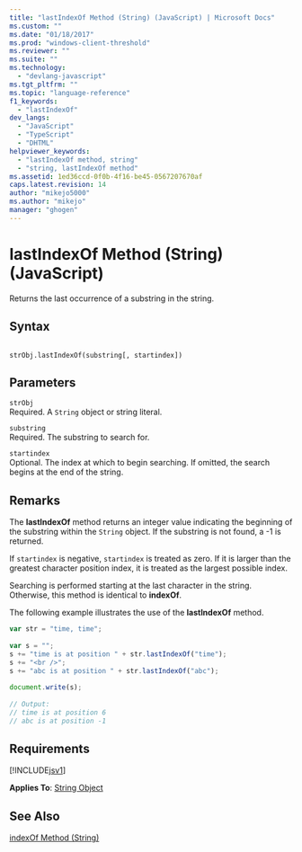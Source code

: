 ```yaml
---
title: "lastIndexOf Method (String) (JavaScript) | Microsoft Docs"
ms.custom: ""
ms.date: "01/18/2017"
ms.prod: "windows-client-threshold"
ms.reviewer: ""
ms.suite: ""
ms.technology: 
  - "devlang-javascript"
ms.tgt_pltfrm: ""
ms.topic: "language-reference"
f1_keywords: 
  - "lastIndexOf"
dev_langs: 
  - "JavaScript"
  - "TypeScript"
  - "DHTML"
helpviewer_keywords: 
  - "lastIndexOf method, string"
  - "string, lastIndexOf method"
ms.assetid: 1ed36ccd-0f0b-4f16-be45-0567207670af
caps.latest.revision: 14
author: "mikejo5000"
ms.author: "mikejo"
manager: "ghogen"
---
```

# lastIndexOf Method (String) (JavaScript)
Returns the last occurrence of a substring in the string.  
  
## Syntax  
  
```  
  
strObj.lastIndexOf(substring[, startindex])  
```  
  
## Parameters  
 `strObj`  
 Required. A `String` object or string literal.  
  
 `substring`  
 Required. The substring to search for.  
  
 `startindex`  
 Optional. The index at which to begin searching. If omitted, the search begins at the end of the string.  
  
## Remarks  
 The **lastIndexOf** method returns an integer value indicating the beginning of the substring within the `String` object. If the substring is not found, a -1 is returned.  
  
 If `startindex` is negative, `startindex` is treated as zero. If it is larger than the greatest character position index, it is treated as the largest possible index.  
  
 Searching is performed starting at the last character in the string. Otherwise, this method is identical to **indexOf**.  
  
 The following example illustrates the use of the **lastIndexOf** method.  
  
```JavaScript  
var str = "time, time";  
  
var s = "";  
s += "time is at position " + str.lastIndexOf("time");  
s += "<br />";  
s += "abc is at position " + str.lastIndexOf("abc");  
  
document.write(s);  
  
// Output:  
// time is at position 6  
// abc is at position -1  
```  
  
## Requirements  
 [!INCLUDE[jsv1](../../javascript/misc/includes/jsv1-md.md)]  
  
 **Applies To**: [String Object](../../javascript/reference/string-object-javascript.md)  
  
## See Also  
 [indexOf Method (String)](../../javascript/reference/indexof-method-string-javascript.md)